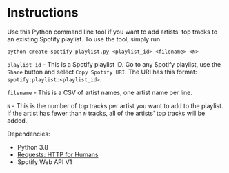 # Instructions

Use this Python command line tool if you want to add artists' top tracks to an
existing Spotify playlist. To use the tool, simply run

`python create-spotify-playlist.py <playlist_id> <filename> <N>`

`playlist_id` - This is a Spotify playlist ID. Go to any Spotify playlist, use
the `Share` button and select `Copy Spotify URI`. The URI has this format:
`spotify:playlist:<playlist_id>`.

`filename` - This is a CSV of artist names, one artist name per line.

`N` - This is the number of top tracks per artist you want to add to the playlist.
If the artist has fewer than `N` tracks, all of the artists' top tracks will be added.


Dependencies:
* Python 3.8
* [Requests: HTTP for Humans](https://requests.readthedocs.io/en/master/)
* Spotify Web API V1
